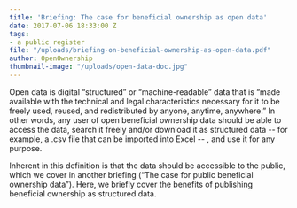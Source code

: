 ```yaml
---
title: 'Briefing: The case for beneficial ownership as open data'
date: 2017-07-06 18:33:00 Z
tags:
- a public register
file: "/uploads/briefing-on-beneficial-ownership-as-open-data.pdf"
author: OpenOwnership
thumbnail-image: "/uploads/open-data-doc.jpg"
---
```


Open data is digital “structured” or “machine-readable” data that is “made available with the technical and legal characteristics necessary for it to be freely used, reused, and redistributed by anyone, anytime, anywhere.” In other words, any user of open beneficial ownership data should be able to access the data, search it freely and/or download it as structured data -- for example, a .csv file that can be imported into Excel -- , and use it for any purpose.

Inherent in this definition is that the data should be accessible to the public, which we cover in another briefing (“The case for public beneficial ownership data”). Here, we briefly cover the
benefits of publishing beneficial ownership as structured data.
